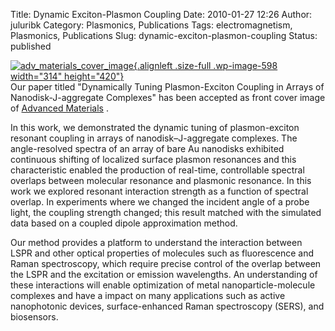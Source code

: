 Title: Dynamic Exciton-Plasmon Coupling
Date: 2010-01-27 12:26
Author: juluribk
Category: Plasmonics, Publications
Tags: electromagnetism, Plasmonics, Publications
Slug: dynamic-exciton-plasmon-coupling
Status: published

[![](http://juluribk.com/wp-content/uploads/2010/01/adv_materials_cover_image1.png "adv_materials_cover_image"){.alignleft .size-full .wp-image-598 width="314" height="420"}](http://juluribk.com/wp-content/uploads/2010/01/adv_materials_cover_image1.png)  
Our paper titled "Dynamically Tuning Plasmon-Exciton Coupling in Arrays of Nanodisk-J-aggregate Complexes" has been accepted as front cover image of [Advanced Materials](www.advmat.de) .

In this work, we demonstrated the dynamic tuning of plasmon-exciton resonant coupling in arrays of nanodisk–J-aggregate complexes. The angle-resolved spectra of an array of bare Au nanodisks exhibited continuous shifting of localized surface plasmon resonances and this characteristic enabled the production of real-time, controllable spectral overlaps between molecular resonance and plasmonic resonance. In this work we explored resonant interaction strength as a function of spectral overlap. In experiments where we changed the incident angle of a probe light, the coupling strength changed; this result matched with the simulated data based on a coupled dipole approximation method.

Our method provides a platform to understand the interaction between LSPR and other optical properties of molecules such as fluorescence and Raman spectroscopy, which require precise control of the overlap between the LSPR and the excitation or emission wavelengths. An understanding of these interactions will enable optimization of metal nanoparticle-molecule complexes and have a impact on many applications such as active nanophotonic devices, surface-enhanced Raman spectroscopy (SERS), and biosensors.
